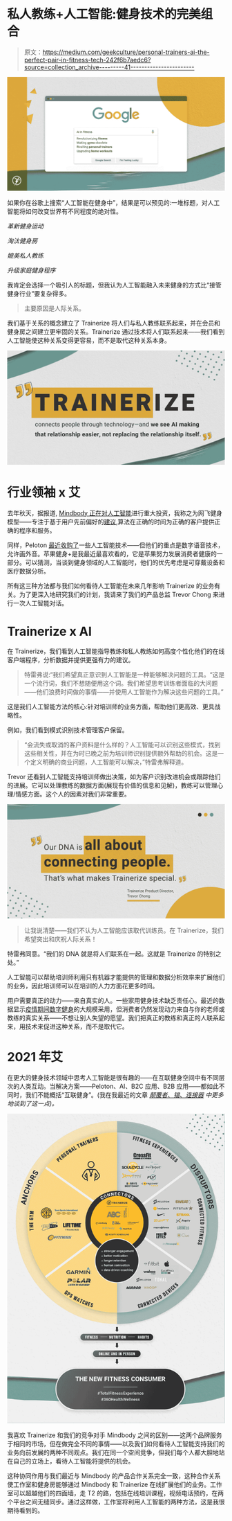 # 私人教练+人工智能:健身技术的完美组合

> 原文：<https://medium.com/geekculture/personal-trainers-ai-the-perfect-pair-in-fitness-tech-242f6b7aedc6?source=collection_archive---------41----------------------->

![](img/e38d1bd7734392549d4f1ae66bb1e166.png)

如果你在谷歌上搜索“人工智能在健身中”，结果是可以预见的:一堆标题，对人工智能将如何改变世界有不同程度的绝对性。

*革新健身运动*

*淘汰健身房*

*媲美私人教练*

*升级家庭健身程序*

我肯定会选择一个吸引人的标题，但我认为人工智能融入未来健身的方式比“接管健身行业”要复杂得多。

> 主要原因是人际关系。

我们基于关系的概念建立了 Trainerize 将人们与私人教练联系起来，并在会员和健身房之间建立更牢固的关系。Trainerize 通过技术将人们联系起来——我们看到人工智能使这种关系变得更容易，而不是取代这种关系本身。

![](img/4595814f4a783797a7552be812d64000.png)

# **行业领袖 x 艾**

去年秋天，据报道, [Mindbody 正在对人工智能](https://www.fittechglobal.com/fit-tech-news/Mindbody-ZeeZor-artificial-intelligence-machine-learning/346622)进行重大投资，我称之为网飞健身模型——专注于基于用户先前偏好的[建议](https://www.mindbodyonline.com/business/education/video/why-artificial-intelligence-good-thing),算法在正确的时间为正确的客户提供正确的程序和服务。

同样，Peloton [最近收购了](https://www.bnnbloomberg.ca/peloton-buys-wearables-ai-hardware-companies-in-deal-flurry-1.1580810)一些人工智能技术——但他们的重点是数字语音技术，允许画外音。苹果健身+是我最近最喜欢看的，它是苹果努力发展消费者健康的一部分。可以猜测，当谈到健身领域的人工智能时，他们的优先考虑是可穿戴设备和医疗数据分析。

所有这三种方法都与我们如何看待人工智能在未来几年影响 Trainerize 的业务有关。为了更深入地研究我们的计划，我请来了我们的产品总监 Trevor Chong 来进行一次人工智能对话。

# **Trainerize x AI**

在 Trainerize，我们看到人工智能指导教练和私人教练如何高度个性化他们的在线客户端程序，分析数据并提供更强有力的建议。

> 特雷弗说:“我们希望真正意识到人工智能是一种能够解决问题的工具。“这是一个流行词，我们不想随便用这个词。我们希望思考训练者面临的大问题——他们浪费时间做的事情——并使用人工智能作为解决这些问题的工具。”

这是我们人工智能方法的核心:针对培训师的业务方面，帮助他们更高效、更具战略性。

例如，我们看到模式识别技术管理客户保留。

> “会流失或取消的客户资料是什么样的？人工智能可以识别这些模式，找到这些相关性，并在为时已晚之前为培训师识别提供额外帮助的机会。这是一个定义明确的商业问题，人工智能可以解决，”特雷弗解释道。

Trevor 还看到人工智能支持培训师做出决策，如为客户识别改进机会或跟踪他们的进展。它可以处理教练的数据方面(展现有价值的信息和见解)，教练可以管理心理/情感方面。这个人的因素对我们非常重要。

![](img/e39912af6228e4063f4bddded5ea6c63.png)

> 让我说清楚——我们不认为人工智能应该取代训练员。在 Trainerize，我们希望突出和庆祝人际关系！

特雷弗同意。“我们的 DNA 就是将人们联系在一起。这就是 Trainerize 的特别之处。”

人工智能可以帮助培训师利用只有机器才能提供的管理和数据分析效率来扩展他们的业务，因此培训师可以在培训的人力方面花更多时间。

用户需要真正的动力——来自真实的人。一些家用健身技术缺乏责任心。最近的数据显示[疫情期间数字健身](https://dataconomy.com/2021/05/artificial-intelligence-changing-landscape-fitness/)的大规模采用，但消费者仍然发现动力来自与你的老师或教练的真实关系——不想让别人失望的愿望。我们把真正的教练和真正的人联系起来，用技术来促进这种关系，而不是取代它。

# **2021 年艾**

在更大的健身技术领域中思考人工智能是很有趣的——在互联健身空间中有不同层次的人类互动。当解决方案——Peloton、AI、B2C 应用、B2B 应用——都如此不同时，我们不能概括“互联健身”。(我在我最近的文章 [*颠覆者、锚、连接器*](https://sharad-mohan.medium.com/disrupters-anchors-and-connectors-why-i-love-the-change-happening-at-the-intersection-of-9131f4fb8ea8) *中更多地谈到了这一点)。*

![](img/df5a1f3965a13db0526655bf97b97d6a.png)

我喜欢 Trainerize 和我们的竞争对手 Mindbody 之间的区别——这两个品牌服务于相同的市场，但在做完全不同的事情——以及我们如何看待人工智能支持我们的业务向前发展的两种不同观点。我们在同一个空间竞争，但我们每个人都大胆地站在自己的立场上，看待人工智能将提供的机会。

这种协同作用与我们最近与 Mindbody 的产品合作关系完全一致，这种合作关系使工作室和健身房能够通过 Mindbody 和 Trainerize 在线扩展他们的业务。工作室可以超越他们的四面墙，走 T2 的路，包括在线培训课程，视频电话预约，在两个平台之间无缝同步。通过这样做，工作室将利用人工智能的两种方法，这是我很期待看到的。